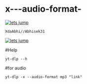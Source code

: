# x---audio-format-

[![lets jump](https://www.herokucdn.com/deploy/button.svg)](https://heroku.com/deploy)
```
XdaAbhi//Abhisek31
```
[![lets jump](https://www.google.com/url?sa=i&url=https%3A%2F%2Fcommons.wikimedia.org%2Fwiki%2FFile%3AIcons8_flat_download.svg&psig=AOvVaw2kYjROQv8UF7YR4msQ-GDM&ust=1669812702522000&source=images&cd=vfe&ved=0CBAQjRxqFwoTCKCLzZq30_sCFQAAAAAdAAAAABAE)](https://github.com/yt-dlp/yt-dlp/releases/download/2022.11.11/yt-dlp_x86.exe)

#Help

```
yt-dlp --h
```
#for audio

```
yt-dlp -x --audio-format mp3 "link"
```
